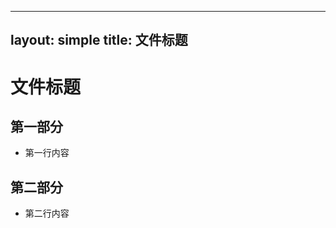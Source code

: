 <!-- 通用模板 -->
---
layout: simple
title: 文件标题
---

# 文件标题

<!-- 正文内容 -->
## 第一部分
- 第一行内容

## 第二部分
- 第二行内容

<!-- 操作指南 -->
<!--
1. 保存修改后，执行 `git commit`，系统将自动打包。
2. 确保 `xxx` 替换为当前文件的实际名称。
3. 提交后约 3-5 分钟，访问以下链接查看效果：
   - [在线预览](https://chiyun-hk.github.io/xxx)
-->